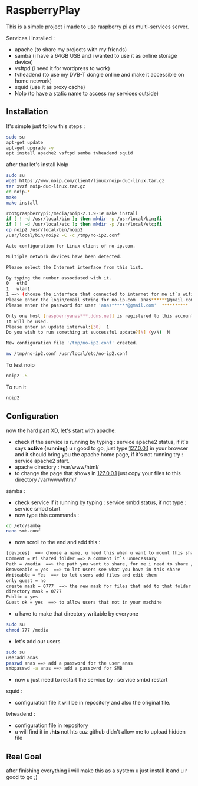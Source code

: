 # RaspberryPlay

This is a simple project i made to use raspberry pi as multi-services server.

Services i installed : 

+ apache (to share my projects with my friends)
+ samba (i have a 64GB USB and i wanted to use it as online storage device)
+ vsftpd (i need it for wordpress to work)
+ tvheadend (to use my DVB-T dongle online and make it accessible on home network)
+ squid (use it as proxy cache)
+ NoIp (to have a static name to access my services outside)

## Installation

It's simple just follow this steps :

```bash
sudo su
apt-get update 
apt-get upgrade -y
apt install apache2 vsftpd samba tvheadend squid 
```
after that let's install NoIp 

```bash
sudo su
wget https://www.noip.com/client/linux/noip-duc-linux.tar.gz 
tar xvzf noip-duc-linux.tar.gz
cd noip-*
make
make install
```
```bash
root@raspberrypi:/media/noip-2.1.9-1# make install
if [ ! -d /usr/local/bin ]; then mkdir -p /usr/local/bin;fi
if [ ! -d /usr/local/etc ]; then mkdir -p /usr/local/etc;fi
cp noip2 /usr/local/bin/noip2
/usr/local/bin/noip2 -C -c /tmp/no-ip2.conf

Auto configuration for Linux client of no-ip.com.

Multiple network devices have been detected.

Please select the Internet interface from this list.

By typing the number associated with it.
0	eth0
1	wlan1
1 ==> (choose the interface that connected to internet for me it`s wifi)
Please enter the login/email string for no-ip.com  anas******@gmail.com
Please enter the password for user 'anas******@gmail.com'  **********

Only one host [raspberryanas***.ddns.net] is registered to this account.
It will be used.
Please enter an update interval:[30]  1
Do you wish to run something at successful update?[N] (y/N)  N

New configuration file '/tmp/no-ip2.conf' created.

mv /tmp/no-ip2.conf /usr/local/etc/no-ip2.conf

```

To test noip 

```bash
noip2 -S
```

To run it

```bash
noip2
```
## Configuration

now the hard part XD, let's start with apache:

+ check if the service is running by typing : service apache2 status, if it`s says **active (running)** u r good to go, just type [127.0.0.1](http://127.0.0.1) in your browser and it should bring you the apache home page, if it's not running try : service apache2 start.
+ apache directory : /var/www/html/
+ to change the page that shows in [127.0.0.1](http://127.0.0.1) just copy your files to this directory /var/www/html/ 

samba :
+ check service if it running by typing : service smbd status, if not type : service smbd start
+ now type this commands :

```bash
cd /etc/samba
nano smb.conf
```
+ now scroll to the end and add this :
```bash
[devices]  ==> choose a name, u need this when u want to mount this share point
Comment = Pi shared folder ==> a comment it`s unnecessary  
Path = /media  ==> the path you want to share, for me i need to share /media cuz it`s where usb device were mounted
Browseable = yes  ==> to let users see what you have in this share
Writeable = Yes  ==> to let users add files and edit them
only guest = no
create mask = 0777  ==> the new mask for files that add to that folder 
directory mask = 0777
Public = yes  
Guest ok = yes  ==> to allow users that not in your machine
```

+ u have to make that directory writable by everyone 
```bash
sudo su
chmod 777 /media 
```
+ let's add our users 
```bash
sudo su
useradd anas
passwd anas ==> add a password for the user anas
smbpasswd -a anas ==> add a passowrd for SMB 
```
+ now u just need to restart the service by : service smbd restart

squid :
+  configuration file it will be in repository and also the original file.

tvheadend :
+ configuration file in repository
+ u will find it in **.hts** not hts cuz github didn't allow me to upload hidden file
## Real Goal
after finishing everything i will make this as a system u just install it and u r good to go ;)
